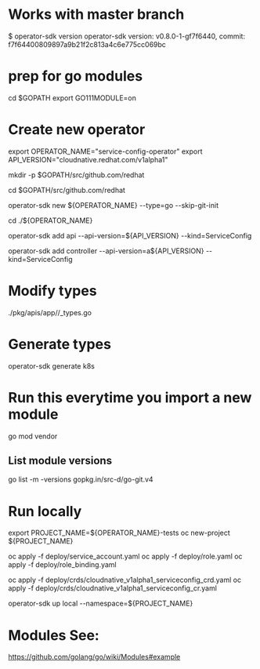 # Works with master branch 
$ operator-sdk version
operator-sdk version: v0.8.0-1-gf7f6440, commit: f7f64400809897a9b21f2c813a4c6e775cc069bc

# prep for go modules
cd $GOPATH
export GO111MODULE=on

# Create new operator
export OPERATOR_NAME="service-config-operator"
export API_VERSION="cloudnative.redhat.com/v1alpha1"

mkdir -p $GOPATH/src/github.com/redhat

cd $GOPATH/src/github.com/redhat

operator-sdk new ${OPERATOR_NAME} --type=go --skip-git-init

cd ./${OPERATOR_NAME}

operator-sdk add api --api-version=${API_VERSION} --kind=ServiceConfig

operator-sdk add controller --api-version=a${API_VERSION} --kind=ServiceConfig

# Modify types
./pkg/apis/app/<version>/<kind>_types.go

# Generate types
operator-sdk generate k8s

# Run this everytime you import a new module
go mod vendor

## List module versions
go list -m -versions gopkg.in/src-d/go-git.v4

# Run locally
export PROJECT_NAME=${OPERATOR_NAME}-tests
oc new-project ${PROJECT_NAME}

oc apply -f deploy/service_account.yaml 
oc apply -f deploy/role.yaml
oc apply -f deploy/role_binding.yaml

oc apply -f deploy/crds/cloudnative_v1alpha1_serviceconfig_crd.yaml
oc apply -f deploy/crds/cloudnative_v1alpha1_serviceconfig_cr.yaml

operator-sdk up local --namespace=${PROJECT_NAME}

# Modules See:
https://github.com/golang/go/wiki/Modules#example